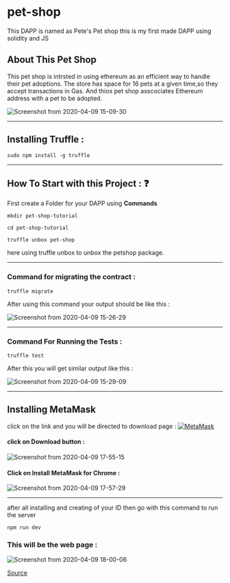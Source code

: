 # pet-shop

 This DAPP is named as Pete's Pet shop this is my first made DAPP using solidity and JS

## About This Pet Shop 

This pet shop is intrsted in using ethereum as an efficient way to handle their pet adoptions. The store has space for 16 pets at a given time,so they accept transactions in Gas. And thios pet shop asscociates Ethereum address with a pet to be adopted.


![Screenshot from 2020-04-09 15-09-30](https://user-images.githubusercontent.com/56226813/78881725-d49bd980-7a74-11ea-9a0a-e5802529daf5.png)

---

## Installing Truffle :

`sudo npm install -g truffle`

---

## How To Start with this Project : :question:

First create a Folder for your DAPP using **Commands**

`mkdir pet-shop-tutorial`

`cd pet-shop-tutorial`

`truffle unbox pet-shop`

here using truffle unbox to unbox the petshop package.

---

### Command for migrating the contract :

`truffle migrate`

After using this command your output should be like this :

![Screenshot from 2020-04-09 15-26-29](https://user-images.githubusercontent.com/56226813/78883050-97d0e200-7a76-11ea-9f45-5184a1d27000.png)

---

### Command For Running the Tests :

`truffle test`

After this you will get similar output like this :

![Screenshot from 2020-04-09 15-29-09](https://user-images.githubusercontent.com/56226813/78883343-0877fe80-7a77-11ea-830a-a4db7fcb5022.png)

---

## Installing MetaMask

click on the link and you will be directed to download page :
<a href="https://metamask.io/" target="_blank"><img src="![Screenshot from 2020-04-09 17-48-11](https://user-images.githubusercontent.com/56226813/78894437-a923e980-7a8a-11ea-81e6-8b4a933492a9.png)"
 alt="MetaMask"></a>

#### click on Download button :

![Screenshot from 2020-04-09 17-55-15](https://user-images.githubusercontent.com/56226813/78894794-5eef3800-7a8b-11ea-9464-0c3895c38fd4.png)

#### Click on Install MetaMask for Chrome :

![Screenshot from 2020-04-09 17-57-29](https://user-images.githubusercontent.com/56226813/78894996-b55c7680-7a8b-11ea-9eb1-956d96835892.png)

---

after all installing and creating of your ID then go with this command to run the server

`npm run dev`

### This will be the web page :

![Screenshot from 2020-04-09 18-00-06](https://user-images.githubusercontent.com/56226813/78895240-18e6a400-7a8c-11ea-8ee1-9cd889bf7f9c.png)

<a href = "https://www.trufflesuite.com/tutorials/pet-shop">Source</a>
